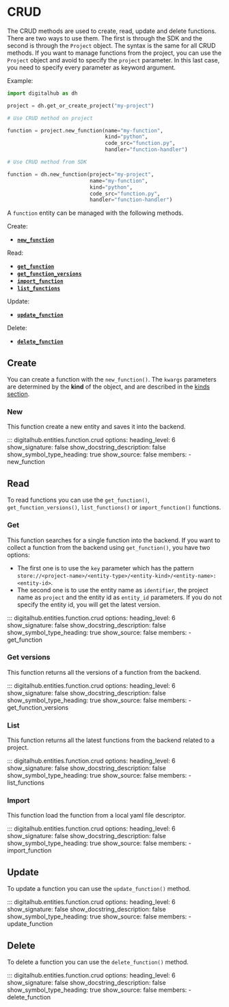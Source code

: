 # CRUD

The CRUD methods are used to create, read, update and delete functions. There are two ways to use them.
The first is through the SDK and the second is through the `Project` object.
The syntax is the same for all CRUD methods. If you want to manage functions from the project, you can use the `Project` object and avoid to specify the `project` parameter. In this last case, you need to specify every parameter as keyword argument.

Example:

```python
import digitalhub as dh

project = dh.get_or_create_project("my-project")

# Use CRUD method on project

function = project.new_function(name="my-function",
                                kind="python",
                                code_src="function.py",
                                handler="function-handler")

# Use CRUD method from SDK

function = dh.new_function(project="my-project",
                           name="my-function",
                           kind="python",
                           code_src="function.py",
                           handler="function-handler")
```

A `function` entity can be managed with the following methods.

Create:

- [**`new_function`**](#new)

Read:

- [**`get_function`**](#get)
- [**`get_function_versions`**](#get-versions)
- [**`import_function`**](#import)
- [**`list_functions`**](#list)

Update:

- [**`update_function`**](#update)

Delete:

- [**`delete_function`**](#delete)

## Create

You can create a function with the `new_function()`.
The `kwargs` parameters are determined by the **kind** of the object, and are described in the [kinds section](kinds.md).

### New

This function create a new entity and saves it into the backend.

::: digitalhub.entities.function.crud
    options:
        heading_level: 6
        show_signature: false
        show_docstring_description: false
        show_symbol_type_heading: true
        show_source: false
        members:
            - new_function

## Read

To read functions you can use the `get_function()`, `get_function_versions()`, `list_functions()` or `import_function()` functions.

### Get

This function searches for a single function into the backend.
If you want to collect a function from the backend using `get_function()`, you have two options:

- The first one is to use the `key` parameter which has the pattern `store://<project-name>/<entity-type>/<entity-kind>/<entity-name>:<entity-id>`.
- The second one is to use the entity name as `identifier`, the project name as `project` and the entity id as `entity_id` parameters. If you do not specify the entity id, you will get the latest version.

::: digitalhub.entities.function.crud
    options:
        heading_level: 6
        show_signature: false
        show_docstring_description: false
        show_symbol_type_heading: true
        show_source: false
        members:
            - get_function

### Get versions

This function returns all the versions of a function from the backend.

::: digitalhub.entities.function.crud
    options:
        heading_level: 6
        show_signature: false
        show_docstring_description: false
        show_symbol_type_heading: true
        show_source: false
        members:
            - get_function_versions

### List

This function returns all the latest functions from the backend related to a project.

::: digitalhub.entities.function.crud
    options:
        heading_level: 6
        show_signature: false
        show_docstring_description: false
        show_symbol_type_heading: true
        show_source: false
        members:
            - list_functions

### Import

This function load the function from a local yaml file descriptor.

::: digitalhub.entities.function.crud
    options:
        heading_level: 6
        show_signature: false
        show_docstring_description: false
        show_symbol_type_heading: true
        show_source: false
        members:
            - import_function

## Update

To update a function you can use the `update_function()` method.

::: digitalhub.entities.function.crud
    options:
        heading_level: 6
        show_signature: false
        show_docstring_description: false
        show_symbol_type_heading: true
        show_source: false
        members:
            - update_function

## Delete

To delete a function you can use the `delete_function()` method.

::: digitalhub.entities.function.crud
    options:
        heading_level: 6
        show_signature: false
        show_docstring_description: false
        show_symbol_type_heading: true
        show_source: false
        members:
            - delete_function
